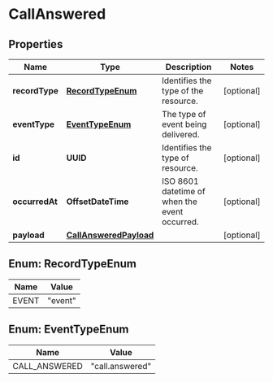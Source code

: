 

# CallAnswered


## Properties

| Name | Type | Description | Notes |
|------------ | ------------- | ------------- | -------------|
|**recordType** | [**RecordTypeEnum**](#RecordTypeEnum) | Identifies the type of the resource. |  [optional] |
|**eventType** | [**EventTypeEnum**](#EventTypeEnum) | The type of event being delivered. |  [optional] |
|**id** | **UUID** | Identifies the type of resource. |  [optional] |
|**occurredAt** | **OffsetDateTime** | ISO 8601 datetime of when the event occurred. |  [optional] |
|**payload** | [**CallAnsweredPayload**](CallAnsweredPayload.md) |  |  [optional] |



## Enum: RecordTypeEnum

| Name | Value |
|---- | -----|
| EVENT | &quot;event&quot; |



## Enum: EventTypeEnum

| Name | Value |
|---- | -----|
| CALL_ANSWERED | &quot;call.answered&quot; |



